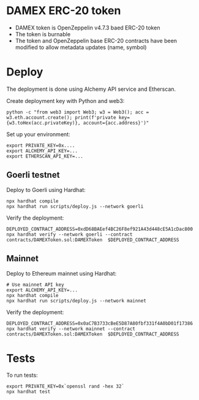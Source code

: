 # DAMEX ERC-20 token

- DAMEX token is OpenZeppelin v4.7.3 baed ERC-20 token
- The token is burnable
- The token and OpenZeppelin base ERC-20 contracts have been modified to allow metadata updates (name, symbol) 

# Deploy

The deployment is done using Alchemy API service and Etherscan.

Create deployment key with Python and web3:

```shell
python -c "from web3 import Web3; w3 = Web3(); acc = w3.eth.account.create(); print(f'private key={w3.toHex(acc.privateKey)}, account={acc.address}')"
```

Set up your environment:

```shell
export PRIVATE_KEY=0x....
export ALCHEMY_API_KEY=...
export ETHERSCAN_API_KEY=...
```

## Goerli testnet

Deploy to Goerli using Hardhat:

```
npx hardhat compile
npx hardhat run scripts/deploy.js --network goerli
```

Verify the deployment:

```shell
DEPLOYED_CONTRACT_ADDRESS=0xdD68BAEef4BC26F8ef921A43d448cE5A1cDac800
npx hardhat verify --network goerli --contract contracts/DAMEXToken.sol:DAMEXToken  $DEPLOYED_CONTRACT_ADDRESS
```

## Mainnet

Deploy to Ethereum mainnet using Hardhat:

```
# Use mainnet API key
export ALCHEMY_API_KEY=...
npx hardhat compile
npx hardhat run scripts/deploy.js --network mainnet
```

Verify the deployment:

```shell
DEPLOYED_CONTRACT_ADDRESS=0x0aC7B3733cBeE5D87A80fbf331f4A0bD01f17386
npx hardhat verify --network mainnet --contract contracts/DAMEXToken.sol:DAMEXToken  $DEPLOYED_CONTRACT_ADDRESS
```

# Tests

To run tests:

```shell
export PRIVATE_KEY=0x`openssl rand -hex 32`
npx hardhat test
```